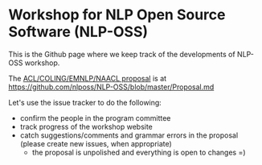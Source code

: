 # Workshop for NLP Open Source Software (NLP-OSS)

This is the Github page where we keep track of the developments of NLP-OSS workshop. 

The [ACL/COLING/EMNLP/NAACL proposal](https://www.aclweb.org/portal/content/first-joint-call-workshop-proposals-aclcolingemnlpnaacl-2018) is at https://github.com/nlposs/NLP-OSS/blob/master/Proposal.md

Let's use the issue tracker to do the following:

 - confirm the people in the program committee
 - track progress of the workshop website
 - catch suggestions/comments and grammar errors in the proposal (please create new issues, when appropriate)
   - the proposal is unpolished and everything is open to changes =)
 
